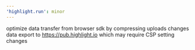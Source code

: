 ```yaml
---
'highlight.run': minor
---
```


optimize data transfer from browser sdk by compressing uploads
changes data export to https://pub.highlight.io which may require CSP setting changes
